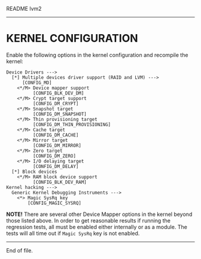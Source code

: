 README lvm2

---


KERNEL CONFIGURATION
====================

Enable the following options in the kernel configuration and recompile the
kernel:

```
Device Drivers --->
  [*] Multiple devices driver support (RAID and LVM) --->
      [CONFIG_MD]
    <*/M> Device mapper support
          [CONFIG_BLK_DEV_DM]
    <*/M> Crypt target support
          [CONFIG_DM_CRYPT]
    <*/M> Snapshot target
          [CONFIG_DM_SNAPSHOT]
    <*/M> Thin provisioning target
          [CONFIG_DM_THIN_PROVISIONING]
    <*/M> Cache target
          [CONFIG_DM_CACHE]
    <*/M> Mirror target
          [CONFIG_DM_MIRROR]
    <*/M> Zero target
          [CONFIG_DM_ZERO]
    <*/M> I/O delaying target
          [CONFIG_DM_DELAY]
  [*] Block devices
    <*/M> RAM block device support
          [CONFIG_BLK_DEV_RAM]
Kernel hacking --->
  Generic Kernel Debugging Instruments --->
    <*> Magic SysRq key
        [CONFIG_MAGIC_SYSRQ]
```

**NOTE!** There are several other Device Mapper options in the kernel beyond
those listed above.  In order to get reasonable results if running the
regression tests, all must be enabled either internally or as a module.  The
tests will all time out if `Magic SysRq` key is not enabled.


---

End of file.
